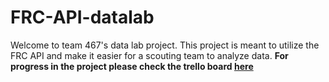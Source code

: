 

# FRC-API-datalab
 Welcome to team 467's data lab project. This project is meant to utilize the FRC API and make it easier for a scouting team to analyze data. **For progress in the project please check the trello board [here](https://trello.con/b/i3jLi3bb)**